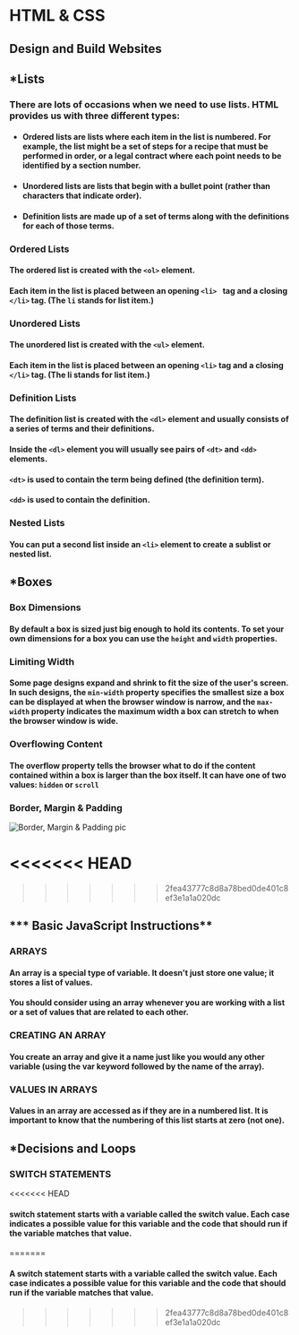 # HTML & CSS 
## Design and Build Websites 

## ***Lists**

### There are lots of occasions when we need to use lists. HTML provides us with three different types:

- #### Ordered lists are lists where each item in the list is numbered. For example, the list might be a set of steps for a recipe that must be performed in order, or a legal contract where each point needs to be identified by a section number.
- #### Unordered lists are lists that begin with a bullet point (rather than characters that indicate order).
- #### Definition lists are made up of a set of terms along with the definitions for each of those terms.

### Ordered Lists
#### The ordered list is created with the `<ol>` element.
#### Each item in the list is placed between an opening `<li> ` tag and a closing `</li>` tag. (The `li` stands for list item.)

### Unordered Lists
#### The unordered list is created with the `<ul>` element.
#### Each item in the list is placed between an opening  `<li>`  tag and a closing  `</li>`  tag. (The li stands for list item.)

### Definition Lists
#### The definition list is created with the  `<dl>`  element and usually consists of a series of terms and their definitions.
#### Inside the  `<dl>`  element you will usually see pairs of `<dt>`  and `<dd>` elements.
#### `<dt>`  is used to contain the term being defined (the definition term).
#### `<dd>` is used to contain the definition.

### Nested Lists
#### You can put a second list inside an `<li>`  element to create a sublist or nested list. 


## ***Boxes** 

### Box Dimensions
#### By default a box is sized just big enough to hold its contents. To set your own dimensions for a box you can use the `height` and `width` properties.

### Limiting Width
#### Some page designs expand and shrink to fit the size of the user's screen. In such designs, the `min-width` property specifies the smallest size a box can be displayed at when the browser window is narrow, and the `max-width` property indicates the maximum width a box can stretch to when the browser window is wide.

### Overflowing Content 
#### The overflow property tells the browser what to do if the content contained within a box is larger than the box itself. It can have one of two values: `hidden` or `scroll`

### Border, Margin & Padding
![Border, Margin & Padding pic](https://miro.medium.com/max/462/1*_Q0vGWv0CTxyZhF8hl5AfA.png)


<<<<<<< HEAD
=======

>>>>>>> 2fea43777c8d8a78bed0de401c8ef3e1a1a020dc
## *** Basic JavaScript Instructions**
### ARRAYS
#### An array is a special type of variable. It doesn't just store one value; it stores a list of values.
#### You should consider using an array whenever you are working with a list or a set of values that are related to each other.

### CREATING AN ARRAY
#### You create an array and give it a name just like you would any other variable (using the var keyword followed by the name of the array).

### VALUES IN ARRAYS
#### Values in an array are accessed as if they are in a numbered list. It is important to know that the numbering of this list starts at zero (not one).

## ***Decisions and Loops**
### SWITCH STATEMENTS
<<<<<<< HEAD
#### switch statement starts with a variable called the switch value. Each case indicates a possible value for this variable and the code that should run if the variable matches that value.
=======
#### A switch statement starts with a variable called the switch value. Each case indicates a possible value for this variable and the code that should run if the variable matches that value.
>>>>>>> 2fea43777c8d8a78bed0de401c8ef3e1a1a020dc
